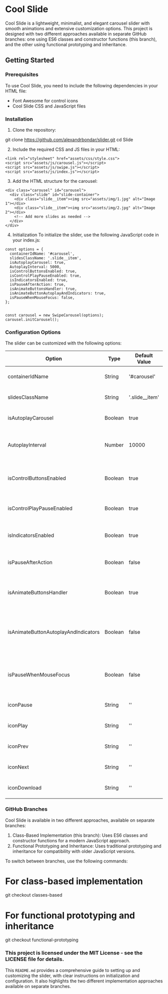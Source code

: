 # Cool Slide

Cool Slide is a lightweight, minimalist, and elegant carousel slider with smooth animations and extensive customization options. This project is designed with two different approaches available in separate GitHub branches: one using ES6 classes and constructor functions (this branch), and the other using functional prototyping and inheritance.

## Getting Started

### Prerequisites

To use Cool Slide, you need to include the following dependencies in your HTML file:

- Font Awesome for control icons
- Cool Slide CSS and JavaScript files

### Installation

1. Clone the repository:

git clone https://github.com/alexandrbondar/slider.git
cd Slide

2. Include the required CSS and JS files in your HTML:
```
<link rel="stylesheet" href="assets/css/style.css">
<script src="assets/js/carousel.js"></script>
<script src="assets/js/swipe.js"></script>
<script src="assets/js/index.js"></script>
```

3. Add the HTML structure for the carousel:

```
<div class="carousel" id="carousel">
  <div class="slide" id="slide-container">
    <div class="slide__item"><img src="assets/img/1.jpg" alt="Image 1"></div>
    <div class="slide__item"><img src="assets/img/2.jpg" alt="Image 2"></div>
    <!-- Add more slides as needed -->
  </div>
</div>
```

4. Initialization
To initialize the slider, use the following JavaScript code in your index.js:

```
const options = {
  containerIdName: '#carousel',
  slidesClassName: '.slide__item',
  isAutoplayCarousel: true,
  AutoplayInterval: 5000,
  isControlButtonsEnabled: true,
  isControlPlayPauseEnabled: true,
  isIndicatorsEnabled: true,
  isPauseAfterAction: true,
  isAnimateButtonsHandler: true,
  isAnimateButtonAutoplayAndIndicators: true,
  isPauseWhenMouseFocus: false,
};


const carousel = new SwipeCarousel(options);
carousel.initCarousel();
```

### Configuration Options
The slider can be customized with the following options:

| Option | Type    | Default Value | Description                           |
|--------|---------|---------------|---------------------------------------|
| containerIdName | String  | '#carousel'    | The ID of the carousel container.    |
| slidesClassName | String  | '.slide__item' | The class name of each slide.        |
| isAutoplayCarousel | Boolean | true          | Enables or disables autoplay.        |
| AutoplayInterval | Number  | 10000         | The interval between slide changes in milliseconds. |
| isControlButtonsEnabled | Boolean | true     | Shows or hides the control buttons (next/prev). |
| isControlPlayPauseEnabled | Boolean | true   | Shows or hides the play/pause button. |
| isIndicatorsEnabled | Boolean | true        | Shows or hides the slide indicators. |
| isPauseAfterAction | Boolean | false        | Pauses autoplay after user interaction. |
| isAnimateButtonsHandler | Boolean | true    | Enables or disables button animation on hover. |
| isAnimateButtonAutoplayAndIndicators | Boolean | false | Enables or disables animation for indicators and autoplay button. |
| isPauseWhenMouseFocus | Boolean | false     | Pauses autoplay when the mouse is over the carousel. |
| iconPause | String  | '<i class="fas fa-pause"></i>' | HTML for the pause icon. |
| iconPlay | String  | '<i class="fas fa-play"></i>'   | HTML for the play icon. |
| iconPrev | String  | '<i class="fas fa-angle-left"></i>' | HTML for the previous icon. |
| iconNext | String  | '<i class="fas fa-angle-right"></i>' | HTML for the next icon. |
| iconDownload | String | '<i class="fa-solid fa-spinner"></i>' | HTML for the loading spinner icon. |


### GitHub Branches
Cool Slide is available in two different approaches, available on separate branches:

1. Class-Based Implementation (this branch): Uses ES6 classes and constructor functions for a modern JavaScript approach.
2. Functional Prototyping and Inheritance: Uses traditional prototyping and inheritance for compatibility with older JavaScript versions.

To switch between branches, use the following commands:

# For class-based implementation
git checkout classes-based

# For functional prototyping and inheritance
git checkout functional-prototyping


### This project is licensed under the MIT License - see the LICENSE file for details.


This `README.md` provides a comprehensive guide to setting up and customizing the slider, with clear instructions on initialization and configuration. It also highlights the two different implementation approaches available on separate branches.
